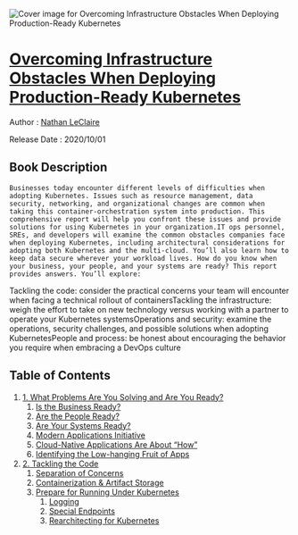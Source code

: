 ![Cover image for Overcoming Infrastructure Obstacles When Deploying Production-Ready Kubernetes](https://imgdetail.ebookreading.net/cover/cover/20200920/EB9781492092438.jpg)

[Overcoming Infrastructure Obstacles When Deploying Production-Ready Kubernetes](https://ebookreading.net/view/book/Overcoming+Infrastructure+Obstacles+When+Deploying+Production-Ready+Kubernetes-EB9781492092438_1.html "Overcoming Infrastructure Obstacles When Deploying Production-Ready Kubernetes")
====================================================================================================================

Author : [Nathan LeClaire](https://ebookreading.net/search/author/Nathan+LeClaire)

Release Date : 2020/10/01

Book Description
-----------------


    
    Businesses today encounter different levels of difficulties when adopting Kubernetes. Issues such as resource management, data security, networking, and organizational changes are common when taking this container-orchestration system into production. This comprehensive report will help you confront these issues and provide solutions for using Kubernetes in your organization.IT ops personnel, SREs, and developers will examine the common obstacles companies face when deploying Kubernetes, including architectural considerations for adopting both Kubernetes and the multi-cloud. You’ll also learn how to keep data secure wherever your workload lives. How do you know when your business, your people, and your systems are ready? This report provides answers. You’ll explore: 
Tackling the code: consider the practical concerns your team will encounter when facing a technical rollout of containersTackling the infrastructure: weigh the effort to take on new technology versus working with a partner to operate your Kubernetes systemsOperations and security: examine the operations, security challenges, and possible solutions when adopting KubernetesPeople and process: be honest about encouraging the behavior you require when embracing a DevOps culture
  

Table of Contents
-----------------

1. [1. What Problems Are You Solving and Are You Ready?](https://ebookreading.net/view/book/Overcoming+Infrastructure+Obstacles+When+Deploying+Production-Ready+Kubernetes-EB9781492092438_4.html#chapter1)
    1. [Is the Business Ready?](https://ebookreading.net/view/book/Overcoming+Infrastructure+Obstacles+When+Deploying+Production-Ready+Kubernetes-EB9781492092438_4.html#idm46002991509576)
    1. [Are the People Ready?](https://ebookreading.net/view/book/Overcoming+Infrastructure+Obstacles+When+Deploying+Production-Ready+Kubernetes-EB9781492092438_4.html#idm46002998319032)
    1. [Are Your Systems Ready?](https://ebookreading.net/view/book/Overcoming+Infrastructure+Obstacles+When+Deploying+Production-Ready+Kubernetes-EB9781492092438_4.html#idm46002991500664)
    1. [Modern Applications Initiative](https://ebookreading.net/view/book/Overcoming+Infrastructure+Obstacles+When+Deploying+Production-Ready+Kubernetes-EB9781492092438_4.html#idm46002991513080)
    1. [Cloud-Native Applications Are About “How”](https://ebookreading.net/view/book/Overcoming+Infrastructure+Obstacles+When+Deploying+Production-Ready+Kubernetes-EB9781492092438_4.html#idm46002992104360)
    1. [Identifying the Low-hanging Fruit of Apps](https://ebookreading.net/view/book/Overcoming+Infrastructure+Obstacles+When+Deploying+Production-Ready+Kubernetes-EB9781492092438_4.html#idm46002991486280)
1. [2. Tackling the Code](https://ebookreading.net/view/book/Overcoming+Infrastructure+Obstacles+When+Deploying+Production-Ready+Kubernetes-EB9781492092438_5.html#chapter2)
    1. [Separation of Concerns](https://ebookreading.net/view/book/Overcoming+Infrastructure+Obstacles+When+Deploying+Production-Ready+Kubernetes-EB9781492092438_5.html#idm46002991501672)
    1. [Containerization &amp; Artifact Storage](https://ebookreading.net/view/book/Overcoming+Infrastructure+Obstacles+When+Deploying+Production-Ready+Kubernetes-EB9781492092438_5.html#idm46002991483000)
    1. [Prepare for Running Under Kubernetes](https://ebookreading.net/view/book/Overcoming+Infrastructure+Obstacles+When+Deploying+Production-Ready+Kubernetes-EB9781492092438_5.html#idm46002991408296)
        1. [Logging](https://ebookreading.net/view/book/Overcoming+Infrastructure+Obstacles+When+Deploying+Production-Ready+Kubernetes-EB9781492092438_5.html#idm46002991397432)
        1. [Special Endpoints](https://ebookreading.net/view/book/Overcoming+Infrastructure+Obstacles+When+Deploying+Production-Ready+Kubernetes-EB9781492092438_5.html#idm46002991397176)
        1. [Rearchitecting for Kubernetes](https://ebookreading.net/view/book/Overcoming+Infrastructure+Obstacles+When+Deploying+Production-Ready+Kubernetes-EB9781492092438_5.html#idm46002991379656)
